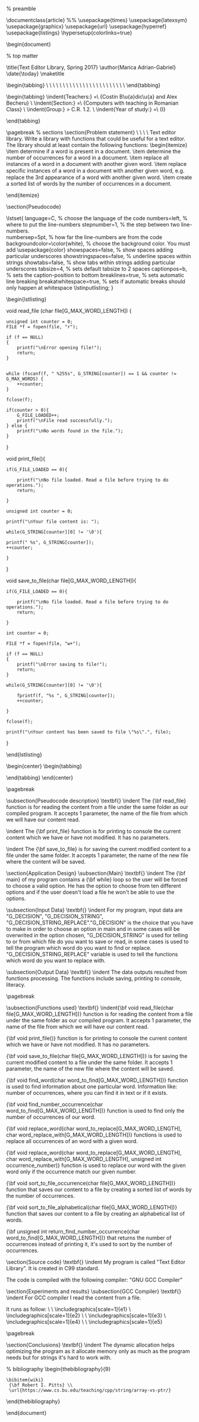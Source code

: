 % preamble

\documentclass{article}
%% \usepackage{times}
\usepackage{latexsym}
\usepackage{graphicx}
\usepackage{url}
\usepackage{hyperref}
\usepackage{listings}
\hypersetup{colorlinks=true}


\begin{document}

% top matter

\title{Text Editor Library, Spring 2017}
\author{Marica Adrian-Gabriel}
\date{\today}
\maketitle

\begin{tabbing}
\\ \\ \\ \\ \\ \\ \\ \\ \\ \\ \\ \\ \\ \\ \\ \\ \\ \\ \\ \\ \\ \\ \\ \\
\end{tabbing}

\begin{tabbing}
\indent{Teachers:}  \=\ {Costin B\u{a}dic\u{a} and Alex Becheru} \\
\indent{Section:}   \=\  {Computers with teaching in Romanian Class} \\
\indent{Group:}      \>  C.R. 1.2.  \\
\indent{Year of study:} \=\ {I}

\end{tabbing}

\pagebreak
% sections
\section{Problem statement}
\ \ \ \  Text editor library. Write a library with functions that could be useful for a text editor. The library should at least contain the following functions:
\begin{itemize}
    \item determine if a word is present in a document.
    \item determine the number of occurrences for a word in a document. 
    \item replace all instances of a word in a document with another given word.
    \item replace speciﬁc instances of a word in a document with another given word, e.g. replace the 3rd appearance of a word with another given word. 
    \item create a sorted list of words by the number of occurrences in a document.

\end{itemize}

\section{Pseudocode}


\lstset{
  language=C,                % choose the language of the code
  numbers=left,                   % where to put the line-numbers
  stepnumber=1,                   % the step between two line-numbers.        
  numbersep=5pt,                  % how far the line-numbers are from the code
  backgroundcolor=\color{white},  % choose the background color. You must add \usepackage{color}
  showspaces=false,               % show spaces adding particular underscores
  showstringspaces=false,         % underline spaces within strings
  showtabs=false,                 % show tabs within strings adding particular underscores
  tabsize=4,                      % sets default tabsize to 2 spaces
  captionpos=b,                   % sets the caption-position to bottom
  breaklines=true,                % sets automatic line breaking
  breakatwhitespace=true,         % sets if automatic breaks should only happen at whitespace \lstinputlisting;
}

\begin{lstlisting}

void read_file (char file[G_MAX_WORD_LENGTH]) {

    unsigned int counter = 0;
    FILE *f = fopen(file, "r");

    if (f == NULL)
    {
        printf("\nError opening file!");
		return;
    }


    while (fscanf(f, " %255s", G_STRING[counter]) == 1 && counter != G_MAX_WORDS) {
        ++counter;
    }
	
    fclose(f);
	
	if(counter > 0){
		G_FILE_LOADED++;
		printf("\nFile read successfully.");
	} else {
		printf("\nNo words found in the file.");
	}
	
}


void print_file(){

	if(G_FILE_LOADED == 0){
		
		printf("\nNo file loaded. Read a file before trying to do operations.");
		return;
		
	}

	unsigned int counter = 0;

	printf("\nYour file content is: ");

	while(G_STRING[counter][0] != '\0'){

	printf(" %s", G_STRING[counter]);
	++counter;

	}

}

void save_to_file(char file[G_MAX_WORD_LENGTH]){

	if(G_FILE_LOADED == 0){
		
		printf("\nNo file loaded. Read a file before trying to do operations.");
		return;
		
	}

    int counter = 0;

    FILE *f = fopen(file, "w+");

    if (f == NULL)
    {
        printf("\nError saving to file!");
        return;
    }

    while(G_STRING[counter][0] != '\0'){

        fprintf(f, "%s ", G_STRING[counter]);
        ++counter;

    }

    fclose(f);

    printf("\nYour content has been saved to file \"%s\".", file);

}



\end{lstlisting}


\begin{center}
\begin{tabbing}

\end{tabbing}
\end{center}


\pagebreak

\subsection{Pseudocode description}
\textbf{}
\indent The {\bf read\_file} function is for reading the content from a file under the same folder as our compiled program. It accepts 1 parameter, the name of the file from which we will have our content read. 

\indent The {\bf print\_file} function is for printing to console the current content which we have or have not modified. It has no parameters. 

\indent The {\bf save\_to\_file} is for saving the current modified content to a file under the same folder. It accepts 1 parameter, the name of the new file where the content will be saved. 


\section{Application Design}
\subsection{Main}
\textbf{}
\indent The {\bf main} of my program contains a {\bf while} loop so the user will be forced to choose a valid option. He has the option to choose from ten different options and if the user doesn't load a file he won't be able to use the options.


\subsection{Input Data}
\textbf{}
\indent For my program, input data are "G\_DECISION", "G\_DECISION\_STRING", "G\_DECISION\_STRING\_REPLACE"."G\_DECISION" is the choice that you have to make in order to choose an option in main and in some cases will be overwrited in the option chosen, "G\_DECISION\_STRING" is used for telling to or from which file do you want to save or read, in some cases is used to tell the program which word do you want to find or replace. "G\_DECISION\_STRING\_REPLACE" variable is used to tell the functions which word do you want to replace with.

\subsection{Output Data}
\textbf{}
\indent The data outputs resulted from functions processing. The functions include saving, printing to console, literacy.




\pagebreak

\subsection{Functions used}
\textbf{}
\indent{\bf void read\_file(char file[G\_MAX\_WORD\_LENGTH])} function is for reading the content from a file under the same folder as our compiled program. It accepts 1 parameter, the name of the file from which we will have our content read. 

{\bf void print\_file()} function is for printing to console the current content which we have or have not modified. It has no parameters. 

{\bf void save\_to\_file(char file[G\_MAX\_WORD\_LENGTH])} is for saving the current modified content to a file under the same folder. It accepts 1 parameter, the name of the new file where the content will be saved. 

{\bf void find\_word(char word\_to\_find[G\_MAX\_WORD\_LENGTH])} function is used to find information about one particular word. Information like: number of occurrences, where you can find it in text or if it exists.

{\bf void find\_number\_occurrence(char word\_to\_find[G\_MAX\_WORD\_LENGTH])} function is used to find only the number of occurrences of our word.

{\bf void replace\_word(char word\_to\_replace[G\_MAX\_WORD\_LENGTH], char word\_replace\_with[G\_MAX\_WORD\_LENGTH])} functions is used to replace all occurrences of an word with a given word.

{\bf void replace\_word(char word\_to\_replace[G\_MAX\_WORD\_LENGTH], char word\_replace\_with[G\_MAX\_WORD\_LENGTH], unsigned int occurrence\_number)} function is used to replace our word with the given word only if the occurrence match our given number.

{\bf void sort\_to\_file\_occurrence(char file[G\_MAX\_WORD\_LENGTH])} function that saves our content to a file by creating a sorted list of words by the number of occurrences.

{\bf void sort\_to\_file\_alphabetical(char file[G\_MAX\_WORD\_LENGTH])} function that saves our content to a file by creating an alphabetical list of words.

{\bf unsigned int return\_find\_number\_occurrence(char word\_to\_find[G\_MAX\_WORD\_LENGTH])} that returns the number of occurrences instead of printing it, it's used to sort by the number of occurrences.


\section{Source code}
\textbf{}
\indent My program is called "Text Editor Library". It is created in C99 standard.

The code is compiled with the following compiler: "GNU GCC Compiler"



\section{Experiments and results}
\subsection{GCC Compiler}
\textbf{}
\indent For GCC compiler I read the content from a file.

It runs as follow: \\ \\
\includegraphics[scale=1]{e1} \\
\includegraphics[scale=1]{e2} \\ \\
\includegraphics[scale=1]{e3} \\
\includegraphics[scale=1]{e4} \\ \\
\includegraphics[scale=1]{e5}

\pagebreak

\section{Conclusions}
\textbf{}
\indent The dynamic allocation helps optimizing the program as it allocate memory only as much as the program needs but for strings it's hard to work with.


% bibliography
\begin{thebibliography}{9}

    \bibitem{wiki}
     {\bf Robert I. Pitts} \\
     \url{https://www.cs.bu.edu/teaching/cpp/string/array-vs-ptr/}


\end{thebibliography}

\end{document}
